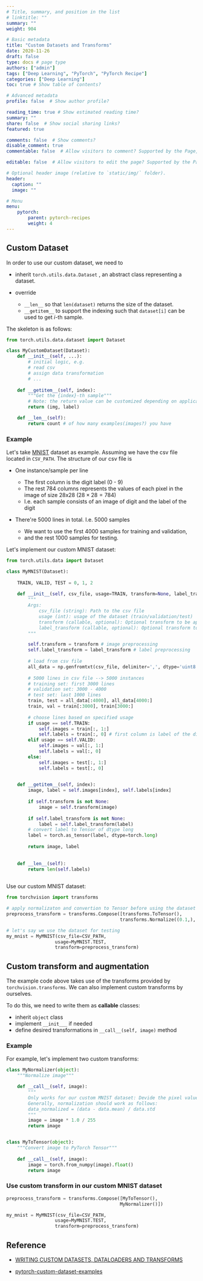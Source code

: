 ```yaml
---
# Title, summary, and position in the list
# linktitle: ""
summary: ""
weight: 904

# Basic metadata
title: "Custom Datasets and Transforms"
date: 2020-11-26
draft: false
type: docs # page type
authors: ["admin"]
tags: ["Deep Learning", "PyTorch", "PyTorch Recipe"]
categories: ["Deep Learning"]
toc: true # Show table of contents?

# Advanced metadata
profile: false  # Show author profile?

reading_time: true # Show estimated reading time?
summary: ""
share: false  # Show social sharing links?
featured: true

comments: false  # Show comments?
disable_comment: true
commentable: false  # Allow visitors to comment? Supported by the Page, Post, and Docs content types.

editable: false  # Allow visitors to edit the page? Supported by the Page, Post, and Docs content types.

# Optional header image (relative to `static/img/` folder).
header:
  caption: ""
  image: ""

# Menu
menu: 
    pytorch:
        parent: pytorch-recipes
        weight: 4
---
```


## Custom Dataset

In order to use our custom dataset, we need to

- inherit `torch.utils.data.Dataset` , an abstract class representing a dataset.

- override
  - `__len__` so that `len(dataset)` returns the size of the dataset.
  - `__getitem__` to support the indexing such that `dataset[i]` can be used to get *i*-th sample.

The skeleton is as follows:

```python
from torch.utils.data.dataset import Dataset

class MyCustomDataset(Dataset):
    def __init__(self, ...):
        # initial logic, e.g.
        # read csv
        # assign data transformation
        # ...
        
    def __getitem__(self, index):
        """Get the {index}-th sample"""
        # Note: the return value can be customized depending on application
        return (img, label)

    def __len__(self):
        return count # of how many examples(images?) you have
```

### Example

Let's take [MNIST](http://yann.lecun.com/exdb/mnist/) dataset as example. Assuming we have the csv file located in `CSV_PATH`. The structure of our csv file is

- One instance/sample per line
  - The first column is the digit label (0 - 9)
  - The rest 784 columns represents the values of each pixel in the image of size 28x28 ($28 \times 28 = 784$)
  - I.e. each sample consists of an image of digit and the label of the digit

- There're 5000 lines in total. I.e. 5000 samples
  - We want to use the first 4000 samples for training and validation, 
  - and the rest 1000 samples for testing.

Let's implement our custom MNIST dataset:

```python
from torch.utils.data import Dataset

class MyMNIST(Dataset):
    
    TRAIN, VALID, TEST = 0, 1, 2
    
    def __init__(self, csv_file, usage=TRAIN, transform=None, label_transform=None):
        """
        Args:
            csv_file (string): Path to the csv file
            usage (int): usage of the dataset (train/validation/test)  
            transform (callable, optional): Optional transform to be applied on the image.
            label_transform (callable, optional): Optional transform to be applied on the label.
        """

        self.transform = transform # image preprocessing
        self.label_transform = label_transform # label preprocessing
        
        # load from csv file
        all_data = np.genfromtxt(csv_file, delimiter=',', dtype='uint8')
        
        # 5000 lines in csv file --> 5000 instances
        # training set: first 3000 lines
        # validation set: 3000 - 4000 
        # test set: last 1000 lines
        train, test = all_data[:4000], all_data[4000:]
        train, val = train[:3000], train[3000:]
        
        # choose lines based on specified usage
        if usage == self.TRAIN:
            self.images = train[:, 1:]
            self.labels = train[:, 0] # first column is label of the digit 
        elif usage == self.VALID:
            self.images = val[:, 1:]
            self.labels = val[:, 0]
        else:
            self.images = test[:, 1:]
            self.labels = test[:, 0]
      

    def __getitem__(self, index):
        image, label = self.images[index], self.labels[index]
        
        if self.transform is not None:
            image = self.transform(image)
        
        if self.label_transform is not None:
            label = self.label_transform(label)       
        # convert label to Tensor of dtype long
        label = torch.as_tensor(label, dtype=torch.long)
        
        return image, label
    
    
    def __len__(self):
        return len(self.labels)
             
```

Use our custom MNIST dataset:

```python
from torchvision import transforms

# apply normalizaton and convertion to Tensor before using the dataset
preprocess_transform = transforms.Compose([transforms.ToTensor(),
                                          transforms.Normalize((0.1,), (0.4))])

# let's say we use the dataset for testing
my_mnist = MyMNIST(csv_file=CSV_PATH,
                  usage=MyMNIST.TEST,
                  transform=preprocess_transform)
```

## Custom transform and augmentation

The example code above takes use of the transforms provided by `torchvision.transforms`. We can also implement custom transforms by ourselves. 

To do this, we need to write them as **callable** classes:

- inherit `object` class
- implement `__init___` if needed
- define desired transformations in `__call__(self, image)` method

### Example

For example, let's implement two custom transforms:

```python
class MyNormalizer(object):
    """Normalize image"""

    def __call__(self, image):
        """
        Only works for our custom MNIST dataset: Devide the pixel values by 255
        Generally, normalization should work as follows:
        data_normalized = (data - data.mean) / data.std
        """
        image = image * 1.0 / 255
        return image


class MyToTensor(object):
    """Convert image to PyTorch Tensor"""
 
    def __call__(self, image):
        image = torch.from_numpy(image).float()
        return image
```

### Use custom transform in our custom MNIST dataset

```python
preprocess_transform = transforms.Compose([MyToTensor(),
                                          MyNormalizer()])

my_mnist = MyMNIST(csv_file=CSV_PATH,
                  usage=MyMNIST.TEST,
                  transform=preprocess_transform)
```



## Reference

- [WRITING CUSTOM DATASETS, DATALOADERS AND TRANSFORMS](https://pytorch.org/tutorials/beginner/data_loading_tutorial.html#compose-transforms)

- [pytorch-custom-dataset-examples](https://github.com/utkuozbulak/pytorch-custom-dataset-examples)


